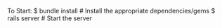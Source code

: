 To Start:      $ bundle install          # Install the appropriate dependencies/gems
               $ rails server            # Start the server
